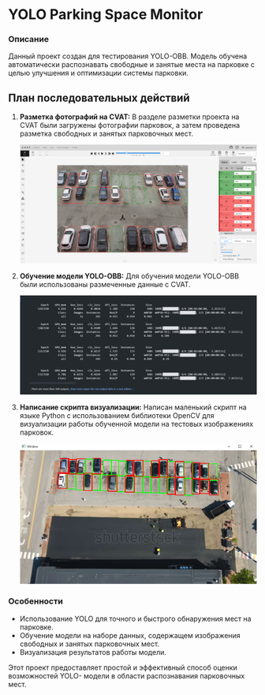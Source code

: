 # YOLO Parking Space Monitor

### Описание
Данный проект создан для тестирования YOLO-OBB. Модель обучена автоматически распознавать свободные и занятые места на парковке с целью улучшения и оптимизации системы парковки.

## План последовательных действий
1. **Разметка фотографий на CVAT:** В разделе разметки проекта на CVAT были загружены фотографии парковок, а затем проведена разметка свободных и занятых парковочных мест.

    ![cvat](images/cvat.png)
2. **Обучение модели YOLO-OBB:** Для обучения модели YOLO-OBB были использованы размеченные данные с CVAT.

    ![train model](images/train.png)
3. **Написание скрипта визуализации:** Написан маленький скрипт на языке Python с использованием библиотеки OpenCV для визуализации работы обученной модели на тестовых изображениях парковок.

    ![inference](images/inference.png)

### Особенности
- Использование YOLO для точного и быстрого обнаружения мест на парковке.
- Обучение модели на наборе данных, содержащем изображения свободных и занятых парковочных мест.
- Визуализация результатов работы модели.

Этот проект предоставляет простой и эффективный способ оценки возможностей YOLO- модели в области распознавания парковочных мест.
